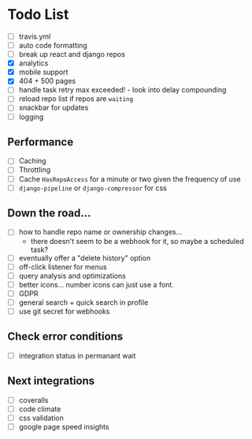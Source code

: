 # Todo List

- [ ] travis.yml
- [ ] auto code formatting
- [ ] break up react and django repos
- [x] analytics
- [x] mobile support
- [x] 404 + 500 pages
- [ ] handle task retry max exceeded! - look into delay compounding
- [ ] reload repo list if repos are `waiting`
- [ ] snackbar for updates
- [ ] logging

## Performance

- [ ] Caching
- [ ] Throttling
- [ ] Cache `HasRepoAccess` for a minute or two given the frequency of use
- [ ] `django-pipeline` or `django-compressor` for css

## Down the road...

- [ ] how to handle repo name or ownership changes...
    - there doesn't seem to be a webhook for it, so maybe a scheduled task?
- [ ] eventually offer a "delete history" option
- [ ] off-click listener for menus
- [ ] query analysis and optimizations
- [ ] better icons... number icons can just use a font.
- [ ] GDPR
- [ ] general search + quick search in profile
- [ ] use git secret for webhooks

## Check error conditions
- [ ] integration status in permanant wait


## Next integrations
- [ ] coveralls
- [ ] code climate
- [ ] css validation
- [ ] google page speed insights
